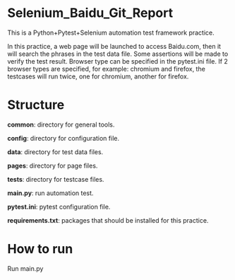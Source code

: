 # Selenium_Baidu_Git_Report
This is a Python+Pytest+Selenium automation test framework practice.

In this practice, a web page will be launched to access Baidu.com, then it will search the phrases in the test data file. Some assertions will be made to verify the test result. Browser type can be specified in the pytest.ini file. If 2 browser types are specified, for example: chromium and firefox, the testcases will run twice, one for chromium, another for firefox.

# Structure

**common**: directory for general tools.

**config**: directory for configuration file.

**data**: directory for test data files.

**pages**: directory for page files.

**tests**: directory for testcase files.

**main.py**: run automation test.

**pytest.ini**: pytest configuration file.

**requirements.txt**: packages that should be installed for this practice.

# How to run
Run main.py



